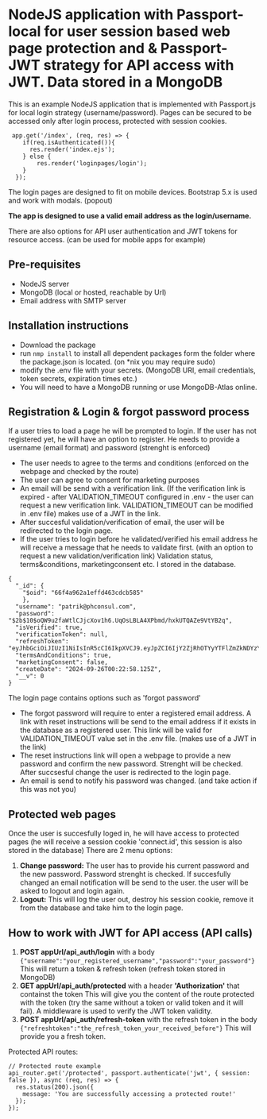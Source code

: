 # NodeJS application with Passport-local for user session based web page protection and & Passport-JWT strategy for API access with JWT. Data stored in a MongoDB

This is an example NodeJS application that is implemented with Passport.js for local login strategy (username/password). Pages can be secured to be accessed only after login process, protected with session cookies.
```
 app.get('/index', (req, res) => {
    if(req.isAuthenticated()){
      res.render('index.ejs');
    } else {
        res.render('loginpages/login');
    }
  });
```

The login pages are designed to fit on mobile devices. Bootstrap 5.x is used and work with modals. (popout)

**The app is designed to use a valid email address as the login/username.**

There are also options for API user authentication and JWT tokens for resource access. (can be used for mobile apps for example)

## Pre-requisites
- NodeJS server
- MongoDB (local or hosted, reachable by Url)
- Email address with SMTP server

## Installation instructions
- Download the package
- run ```nmp install``` to install all dependent packages form the folder where the package.json is located. (on *nix you may require sudo)
- modify the .env file with your secrets. (MongoDB URI, email credentials, token secrets, expiration times etc.)
- You will need to have a MongoDB running or use MongoDB-Atlas online.

## Registration & Login & forgot password process

If a user tries to load a page he will be prompted to login.
If the user has not registered yet, he will have an option to register. He needs to provide a username (email format) and password (strenght is enforced)
- The user needs to agree to the terms and conditions (enforced on the webpage and checked by the route)
- The user can agree to consent for marketing purposes
- An email will be send with a verification link. (If the verification link is expired - after VALIDATION_TIMEOUT configured in .env - the user can request a new verification link. VALIDATION_TIMEOUT can be modified in .env file) makes use of a JWT in the link.
- After succesful validation/verification of email, the user will be redirected to the login page.
- If the user tries to login before he validated/verified his email address he will receive a message that he needs to validate first. (with an option to request a new validation/verification link)
Validation status, terms&conditions, marketingconsent etc. I stored in the database.
```
{
  "_id": {
    "$oid": "66f4a962a1effd463cdcb585"
    },
  "username": "patrik@phconsul.com",
  "password": "$2b$10$oQW9u2faWtlCJjcXov1h6.UqOsLBLA4XPbmd/hxkUTQAZe9VtYB2q",
  "isVerified": true,
  "verificationToken": null,
  "refreshToken": "eyJhbGciOiJIUzI1NiIsInR5cCI6IkpXVCJ9.eyJpZCI6IjY2ZjRhOTYyYTFlZmZkNDYzY2RjYjU4NSIsInVzZXJuYW1lIjoicGF0cmlrQHBoY29uc3VsLmNvbSIsImlhdCI6MTcyNzMxMTA5MCwiZXhwIjoxNzU4ODQ3MDkwfQ.TPWsq36VowHwnLlb7ttGQsGXu4dC8oGz0nzCTgGKE1k",
  "termsAndConditions": true,
  "marketingConsent": false,
  "createDate": "2024-09-26T00:22:58.125Z",
  "__v": 0
}
```

  
The login page contains options such as 'forgot password'
- The forgot password will require to enter a registered email address. A link with reset instructions will be send to the email address if it exists in the database as a registered user. This link will be valid for VALIDATION_TIMEOUT value set in the .env file. (makes use of a JWT in the link)
- The reset instructions link will open a webpage to provide a new password and confirm the new password. Strenght will be checked. After succsesful change the user is redirected to the login page.
- An email is send to notify his password was changed. (and take action if this was not you)

## Protected web pages
Once the user is succesfully loged in, he will have access to protected pages (he will receive a session cookie 'connect.id', this session is also stored in the database)
There are 2 menu options:
1. **Change password:** The user has to provide his current password and the new password. Password strenght is checked. If succesfully changed an email notification will be send to the user. the user will be asked to logout and login again.
2. **Logout:** This will log the user out, destroy his session cookie, remove it from the database and take him to the login page.


## How to work with JWT for API access (API calls)
1. **POST appUrl/api_auth/login** with a body ```{"username":"your_registered_username","password":"your_password"}```
This will return a token & refresh token (refresh token stored in MongoDB)
2. **GET appUrl/api_auth/protected** with a header **'Authorization'** that containst the token
This will give you the content of the route protected with the token (try the same without a token or valid token and it will fail).
A middleware is used to verify the JWT token validity.
3. **POST appUrl/api_auth/refresh-token** with the refresh token in the body ```{"refreshtoken":"the_refresh_token_your_received_before"}```
This will provide you a fresh token.

Protected API routes:

```
// Protected route example
api_router.get('/protected', passport.authenticate('jwt', { session: false }), async (req, res) => {
  res.status(200).json({
    message: 'You are successfully accessing a protected route!'
  });
});
```

